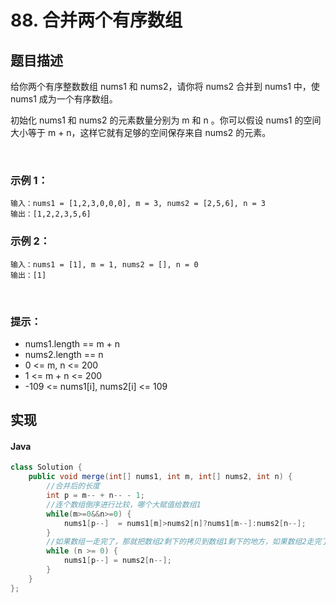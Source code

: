 # 88. 合并两个有序数组

## 题目描述
给你两个有序整数数组 nums1 和 nums2，请你将 nums2 合并到 nums1 中，使 nums1 成为一个有序数组。

初始化 nums1 和 nums2 的元素数量分别为 m 和 n 。你可以假设 nums1 的空间大小等于 m + n，这样它就有足够的空间保存来自 nums2 的元素。

 

### 示例 1：
```
输入：nums1 = [1,2,3,0,0,0], m = 3, nums2 = [2,5,6], n = 3
输出：[1,2,2,3,5,6]
```
### 示例 2：
```
输入：nums1 = [1], m = 1, nums2 = [], n = 0
输出：[1]
```
 

### 提示：

 - nums1.length == m + n
 - nums2.length == n
 - 0 <= m, n <= 200
 - 1 <= m + n <= 200
 - -109 <= nums1[i], nums2[i] <= 109

## 实现
#### Java
```Java
class Solution {
    public void merge(int[] nums1, int m, int[] nums2, int n) {
        //合并后的长度
		int p = m-- + n-- - 1;
		//连个数组倒序进行比较，哪个大赋值给数组1
		while(m>=0&&n>=0) {
			nums1[p--]  = nums1[m]>nums2[n]?nums1[m--]:nums2[n--];
		}
		//如果数组一走完了，那就把数组2剩下的拷贝到数组1剩下的地方，如果数组2走完了，那么不用管的，因为本来修改的及时数组1
		while (n >= 0) {
            nums1[p--] = nums2[n--];
        }
    }
};
```